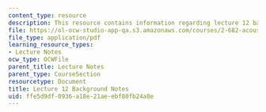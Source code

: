 ```yaml
---
content_type: resource
description: This resource contains information regarding lecture 12 background notes.
file: https://ol-ocw-studio-app-qa.s3.amazonaws.com/courses/2-682-acoustical-oceanography-spring-2012/ffe5d9df0936a18e21aeebf80fb24a8e_MIT2_682S12_bglec12.pdf
file_type: application/pdf
learning_resource_types:
- Lecture Notes
ocw_type: OCWFile
parent_title: Lecture Notes
parent_type: CourseSection
resourcetype: Document
title: Lecture 12 Background Notes
uid: ffe5d9df-0936-a18e-21ae-ebf80fb24a8e
---
```

